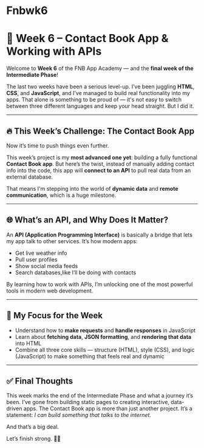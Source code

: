 # Fnbwk6
# 📇 Week 6 – Contact Book App & Working with APIs

Welcome to **Week 6** of the FNB App Academy — and the **final week of the Intermediate Phase**!

The last two weeks have been a serious level-up. I’ve been juggling **HTML**, **CSS**, and **JavaScript**, and I’ve managed to build real functionality into my apps. That alone is something to be proud of — it's not easy to switch between three different languages and keep your head straight. But I did it.

---

## 🔥 This Week’s Challenge: The Contact Book App

Now it’s time to push things even further.

This week’s project is my **most advanced one yet**: building a fully functional **Contact Book app**. But here’s the twist, instead of manually adding contact info into the code, this app will **connect to an API** to pull real data from an external database.

That means I'm stepping into the world of **dynamic data** and **remote communication**, which is a huge milestone.

---

## 🌐 What’s an API, and Why Does It Matter?

An **API (Application Programming Interface)** is basically a bridge that lets my app talk to other services. It’s how modern apps:

- Get live weather info
- Pull user profiles
- Show social media feeds
- Search databases,like I’ll be doing with contacts

By learning how to work with APIs, I’m unlocking one of the most powerful tools in modern web development.

---

## 🎯 My Focus for the Week

- Understand how to **make requests** and **handle responses** in JavaScript
- Learn about **fetching data**, **JSON formatting**, and **rendering that data** into HTML
- Combine all three core skills — structure (HTML), style (CSS), and logic (JavaScript) to make something that feels real and dynamic

---

## ✅ Final Thoughts

This week marks the end of the Intermediate Phase and what a journey it’s been. I’ve gone from building static pages to creating interactive, data-driven apps. The Contact Book app is more than just another project. It’s a statement: *I can build something that talks to the internet.*

And that’s a big deal.

Let’s finish strong. 💪📱
